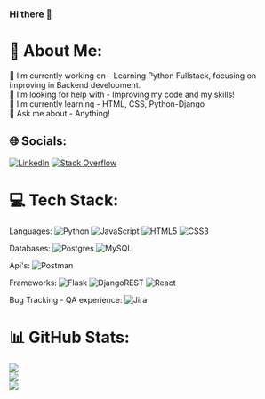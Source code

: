 ### Hi there 👋
# 💫 About Me:
🔭 I’m currently working on - Learning Python Fullstack, focusing on improving in Backend development.<br>🤝 I’m looking for help with - Improving my code and  my skills! <br>🌱 I’m currently learning - HTML, CSS, Python-Django<br>💬 Ask me about - Anything!<br>


## 🌐 Socials:
[![LinkedIn](https://img.shields.io/badge/LinkedIn-%230077B5.svg?logo=linkedin&logoColor=white)](https://linkedin.com/in/OmerEshel) [![Stack Overflow](https://img.shields.io/badge/-Stackoverflow-FE7A16?logo=stack-overflow&logoColor=white)](https://stackoverflow.com/users/21092109) 

# 💻 Tech Stack:

Languages:
![Python](https://img.shields.io/badge/python-3670A0?style=for-the-badge&logo=python&logoColor=ffdd54) ![JavaScript](https://img.shields.io/badge/javascript-%23323330.svg?style=for-the-badge&logo=javascript&logoColor=%23F7DF1E) ![HTML5](https://img.shields.io/badge/html5-%23E34F26.svg?style=for-the-badge&logo=html5&logoColor=white) ![CSS3](https://img.shields.io/badge/css3-%231572B6.svg?style=for-the-badge&logo=css3&logoColor=white) 

Databases:
![Postgres](https://img.shields.io/badge/postgres-%23316192.svg?style=for-the-badge&logo=postgresql&logoColor=white) ![MySQL](https://img.shields.io/badge/mysql-%2300f.svg?style=for-the-badge&logo=mysql&logoColor=white)

Api's:
![Postman](https://img.shields.io/badge/Postman-FF6C37?style=for-the-badge&logo=postman&logoColor=white)

Frameworks:
![Flask](https://img.shields.io/badge/flask-%23000.svg?style=for-the-badge&logo=flask&logoColor=white) ![DjangoREST](https://img.shields.io/badge/DJANGO-REST-ff1709?style=for-the-badge&logo=django&logoColor=white&color=ff1709&labelColor=gray) ![React](https://img.shields.io/badge/react-%2320232a.svg?style=for-the-badge&logo=react&logoColor=%2361DAFB) 

Bug Tracking - QA experience:
![Jira](https://img.shields.io/badge/jira-%230A0FFF.svg?style=for-the-badge&logo=jira&logoColor=white)

# 📊 GitHub Stats:
![](https://github-readme-stats.vercel.app/api?username=omer19800&theme=onedark&hide_border=false&include_all_commits=true&count_private=false)<br/>
![](https://github-readme-streak-stats.herokuapp.com/?user=omer19800&theme=onedark&hide_border=false)<br/>
![](https://github-readme-stats.vercel.app/api/top-langs/?username=omer19800&theme=onedark&hide_border=false&include_all_commits=true&count_private=false&layout=compact)

<!-- Design thanks to - GPRM ( https://gprm.itsvg.in ) -->
